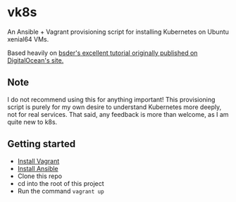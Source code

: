# vk8s

An Ansible + Vagrant provisioning script for installing Kubernetes on Ubuntu
xenial64 VMs.

Based heavily on [bsder's excellent tutorial originally published on
DigitalOcean's site.](https://www.digitalocean.com/community/tutorials/how-to-create-a-kubernetes-1-11-cluster-using-kubeadm-on-ubuntu-18-04)

## Note

I do not recommend using this for anything important! This provisioning script
is purely for my own desire to understand Kubernetes more deeply, not for real
services. That said, any feedback is more than welcome, as I am quite new to k8s.

## Getting started

- [Install Vagrant](https://www.vagrantup.com/downloads.html)
- [Install Ansible](https://docs.ansible.com/ansible/latest/installation_guide/intro_installation.html)
- Clone this repo
- cd into the root of this project
- Run the command `vagrant up`